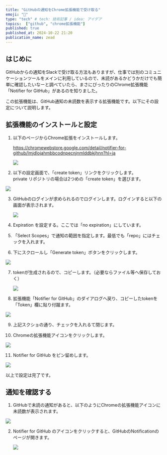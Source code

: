 ```yaml
---
title: "GitHubの通知をChrome拡張機能で受け取る"
emoji: "🔔"
type: "tech" # tech: 技術記事 / idea: アイデア
topics:  ["github", "chrome拡張機能"]
published: true
published_at: 2024-10-22 21:20
publication_name: zead
---
```


## はじめに

GitHubからの通知をSlackで受け取る方法もありますが、仕事では別のコミュニケーションツールをメインに利用しているので、未読があるかどうかだけでも簡単に確認したいなーと調べていたら、まさにぴったりのChrome拡張機能「Notifier for GitHub」があるのを知りました。


この拡張機能は、GitHub通知の未読数を表示する拡張機能です。以下にその設定について説明します。

## 拡張機能のインストールと設定

1. 以下のページからChrome拡張をインストールします。

    https://chromewebstore.google.com/detail/notifier-for-github/lmjdlojahmbbcodnpecnjnmlddbkjhnn?hl=ja

    ![](https://storage.googleapis.com/zenn-user-upload/745ee5808950-20241016.png)

2. 以下の設定画面で、「create token」リンクをクリックします。  
   private リポジトリの場合は2つめの「create token」を選びます。

![](https://storage.googleapis.com/zenn-user-upload/8fc19690624f-20241016.png)

3. GitHubのログインが求められるのでログインします。ログインすると以下の画面が表示されます。

    ![](https://storage.googleapis.com/zenn-user-upload/45ac36553e9c-20241016.png)

4. Expiration を設定する。ここでは「no expiration」にしています。

5. 「Select Scopes」で通知の範囲を指定します。最低でも「repo」にはチェックを入れます。

6. 下にスクロールし「Generate token」ボタンをクリックします。

![](https://storage.googleapis.com/zenn-user-upload/1cf9f2f02c30-20241016.png)

7. tokenが生成されるので、コピーします。（必要ならファイル等へ保存しておく）

    ![](https://storage.googleapis.com/zenn-user-upload/f17c5dcd3ce4-20241016.png)

8. 拡張機能「Notifier for GitHub」のダイアログへ戻り、コピーしたtokenを「Token」欄に貼り付蹴ます。

![](https://storage.googleapis.com/zenn-user-upload/e77b79864d8a-20241016.png)


9. 上記スクショの通り、チェックを入れるて閉じます。

10. Chromeの拡張機能アイコンをクリックします。

![](https://storage.googleapis.com/zenn-user-upload/b52b0e4d637a-20241016.png)

11. Notifier for GitHub をピン留めします。

![](https://storage.googleapis.com/zenn-user-upload/df8b5e2fa585-20241016.png)


以上で設定は完了です。

## 通知を確認する

1. GitHubで未読の通知があると、以下のようにChromeの拡張機能アイコンに未読数が表示されます。

![](https://storage.googleapis.com/zenn-user-upload/8e0e15177f0f-20241016.png)


2. Notifier for GitHub のアイコンをクリックすると、GitHubのNotificationのページが開きます。

    ![](https://storage.googleapis.com/zenn-user-upload/c2c881ede691-20241016.png)

